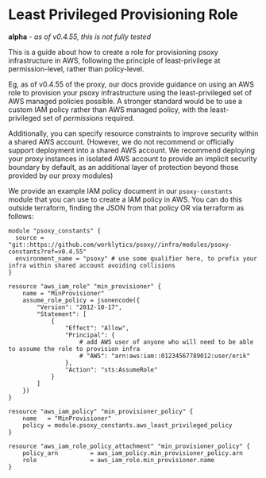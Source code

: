 # Least Privileged Provisioning Role

**alpha** - *as of v0.4.55, this is not fully tested*

This is a guide about how to create a role for provisioning psoxy infrastructure in AWS, following
the principle of least-privilege at permission-level, rather than policy-level.

Eg, as of v0.4.55 of the proxy, our docs provide guidance on using an AWS role to provision your
psoxy infrastructure using the least-privileged set of AWS managed policies possible. A stronger
standard would be to use a custom IAM policy rather than AWS managed policy, with the
least-privileged set of *permissions* required.

Additionally, you can specify resource constraints to improve security within a shared AWS account.
(However, we do not recommend or officially support deployment into a shared AWS account. We
recommend deploying your proxy instances in isolated AWS account to provide an implicit security
boundary by default, as an additional layer of protection beyond those provided by our proxy modules)


We provide an example IAM policy document in our `psoxy-constants` module that you can use to create
a IAM policy in AWS.  You can do this outside terraform, finding the JSON from that policy OR
via terraform as follows:

```hcl
module "psoxy_constants" {
  source = "git::https://github.com/worklytics/psoxy//infra/modules/psoxy-constants?ref=v0.4.55"
  environment_name = "psoxy" # use some qualifier here, to prefix your infra within shared account avoiding collisions
}

resource "aws_iam_role" "min_provisioner" {
    name = "MinProvisioner"
    assume_role_policy = jsonencode({
        "Version": "2012-10-17",
        "Statement": [
            {
                "Effect": "Allow",
                "Principal": {
                    # add AWS user of anyone who will need to be able to assume the role to provision infra
                    # "AWS": "arn:aws:iam::01234567789012:user/erik"
                },
                "Action": "sts:AssumeRole"
            }
        ]
    })
}

resource "aws_iam_policy" "min_provisioner_policy" {
    name   = "MinProvisioner"
    policy = module.psoxy_constants.aws_least_privileged_policy
}

resource "aws_iam_role_policy_attachment" "min_provisioner_policy" {
    policy_arn         = aws_iam_policy.min_provisioner_policy.arn
    role               = aws_iam_role.min_provisioner.name
}
```
